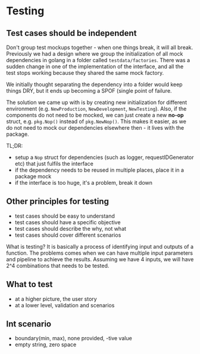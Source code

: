# Testing

## Test cases should be independent

Don't group test mockups together - when one things break, it will all break. Previously we had a design where we group the initialization of all mock dependencies in golang in a folder called `testdata/factories`. There was a sudden change in one of the implementation of the interface, and all the test stops working because they shared the same mock factory. 

We initially thought separating the dependency into a folder would keep things DRY, but it ends up becoming a SPOF (single point of failure.

The solution we came up with is by creating new initialization for different environment (e.g. `NewProduction`, `NewDevelopment`, `NewTesting`). Also, if the components do not need to be mocked, we can just create a new **no-op** struct, e.g. `pkg.Nop()` instead of `pkg.NewNop()`. This makes it easier, as we do not need to mock our dependencies elsewhere then - it lives with the package.

TL;DR:
- setup a `Nop` struct for dependencies (such as logger, requestIDGenerator etc) that just fulfils the interface
- if the dependency needs to be reused in multiple places, place it in a package mock
- if the interface is too huge, it's a problem, break it down

## Other principles for testing

- test cases should be easy to understand
- test cases should have a specific objective
- test cases should describe the why, not what
- test cases should cover different scenarios

What is testing? It is basically a process of identifying input and outputs of a function. The problems comes when we can have multiple input parameters and pipeline to achieve the results.
Assuming we have 4 inputs, we will have 2^4 combinations that needs to be tested.

## What to test

- at a higher picture, the user story
- at a lower level, validation and scenarios


## Int scenario

- boundary(min, max), none provided, -tive value
- empty string, zero space
